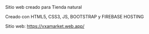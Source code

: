 Sitio web creado para Tienda natural

Creado con HTML5, CSS3, JS, BOOTSTRAP y FIREBASE HOSTING

Sitio web: https://vxamarket.web.app/
